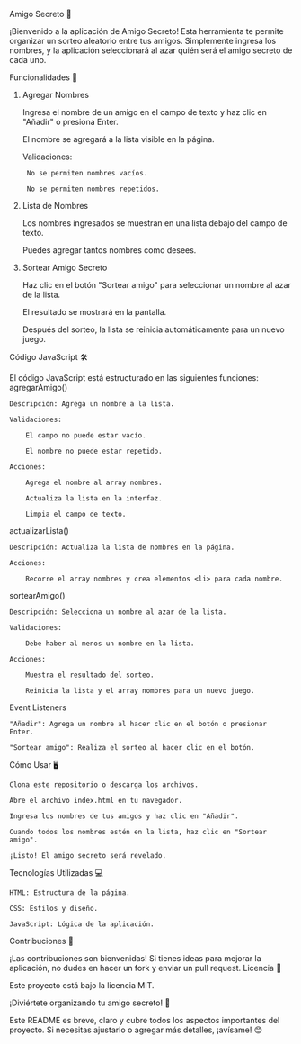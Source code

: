 Amigo Secreto 🎁

¡Bienvenido a la aplicación de Amigo Secreto! Esta herramienta te permite organizar un sorteo aleatorio entre tus amigos. Simplemente ingresa los nombres, y la aplicación seleccionará al azar quién será el amigo secreto de cada uno.

Funcionalidades 🚀
1. Agregar Nombres

    Ingresa el nombre de un amigo en el campo de texto y haz clic en "Añadir" o presiona Enter.

    El nombre se agregará a la lista visible en la página.

    Validaciones:

        No se permiten nombres vacíos.

        No se permiten nombres repetidos.

2. Lista de Nombres

    Los nombres ingresados se muestran en una lista debajo del campo de texto.

    Puedes agregar tantos nombres como desees.

3. Sortear Amigo Secreto

    Haz clic en el botón "Sortear amigo" para seleccionar un nombre al azar de la lista.

    El resultado se mostrará en la pantalla.

    Después del sorteo, la lista se reinicia automáticamente para un nuevo juego.

Código JavaScript 🛠️

El código JavaScript está estructurado en las siguientes funciones:
agregarAmigo()

    Descripción: Agrega un nombre a la lista.

    Validaciones:

        El campo no puede estar vacío.

        El nombre no puede estar repetido.

    Acciones:

        Agrega el nombre al array nombres.

        Actualiza la lista en la interfaz.

        Limpia el campo de texto.

actualizarLista()

    Descripción: Actualiza la lista de nombres en la página.

    Acciones:

        Recorre el array nombres y crea elementos <li> para cada nombre.

sortearAmigo()

    Descripción: Selecciona un nombre al azar de la lista.

    Validaciones:

        Debe haber al menos un nombre en la lista.

    Acciones:

        Muestra el resultado del sorteo.

        Reinicia la lista y el array nombres para un nuevo juego.

Event Listeners

    "Añadir": Agrega un nombre al hacer clic en el botón o presionar Enter.

    "Sortear amigo": Realiza el sorteo al hacer clic en el botón.

Cómo Usar 🖥️

    Clona este repositorio o descarga los archivos.

    Abre el archivo index.html en tu navegador.

    Ingresa los nombres de tus amigos y haz clic en "Añadir".

    Cuando todos los nombres estén en la lista, haz clic en "Sortear amigo".

    ¡Listo! El amigo secreto será revelado.

Tecnologías Utilizadas 💻

    HTML: Estructura de la página.

    CSS: Estilos y diseño.

    JavaScript: Lógica de la aplicación.

Contribuciones 🤝

¡Las contribuciones son bienvenidas! Si tienes ideas para mejorar la aplicación, no dudes en hacer un fork y enviar un pull request.
Licencia 📄

Este proyecto está bajo la licencia MIT.

¡Diviértete organizando tu amigo secreto! 🎉

Este README es breve, claro y cubre todos los aspectos importantes del proyecto. Si necesitas ajustarlo o agregar más detalles, ¡avísame! 😊
